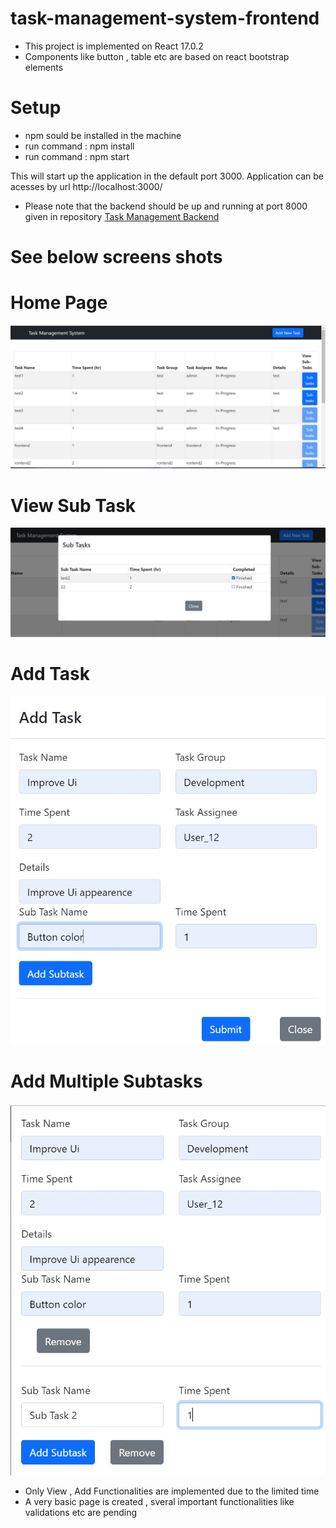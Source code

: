# task-management-system-frontend

- This project is implemented on React	17.0.2
- Components like button , table etc are based on react bootstrap elements

 # Setup 
 
 -  npm sould be installed in the machine 
 - run command : npm install
 - run command : npm start
 
This will start up the application in the default port 3000. 
Application can be acesses by url http://localhost:3000/

 - Please note that the backend should be up and running at port 8000 given in repository [Task Management Backend](https://github.com/vishnubabu077/task-management-system)

# See below screens shots


# Home Page

![alt text](https://github.com/vishnubabu077/task-management-system-frontend/blob/main/homepage.jpg)

# View Sub Task
![alt text](https://github.com/vishnubabu077/task-management-system-frontend/blob/main/subtask.jpg)

# Add Task
![alt text](https://github.com/vishnubabu077/task-management-system-frontend/blob/main/add-task1.jpg)

# Add Multiple Subtasks
![alt text](https://github.com/vishnubabu077/task-management-system-frontend/blob/main/add-task2.jpg)

- Only  View , Add  Functionalities are implemented due to the limited time 
- A very basic page is created , sveral important functionalities like validations etc are pending



